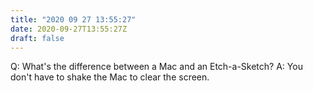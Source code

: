 ```yaml
---
title: "2020 09 27 13:55:27"
date: 2020-09-27T13:55:27Z
draft: false
---
```

Q:	What's the difference between a Mac and an Etch-a-Sketch?
A:	You don't have to shake the Mac to clear the screen.

